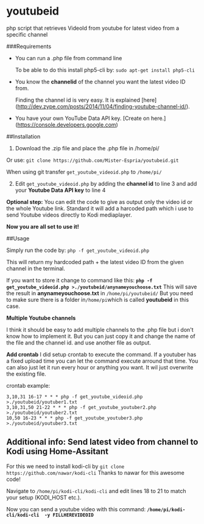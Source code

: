 # youtubeid
php script that retrieves VideoId from youtube for latest video from a specific channel

###Requirements
- You can run a .php file from command line

  To be able to do this install php5-cli by: `sudo apt-get install php5-cli`
- You know the **channelid** of the channel you want the latest video ID from.

  Finding the channel id is very easy. It is explained [here] (http://dev.zype.com/posts/2014/11/04/finding-youtube-channel-id/). 
- You have your own YouTube Data API key. [Create on here.] (https://console.developers.google.com)

##Installation
1. Download the .zip file and place the .php file in /home/pi/

  Or use: `git clone https://github.com/Mister-Espria/youtubeid.git`

  When using git transfer `get_youtube_videoid.php` to `/home/pi/`

2. Edit `get_youtube_videoid.php` by adding the **channel id** to line 3 and add your **Youtube Data API key** to line 4

**Optional step:**  You can edit the code to give as output only the video id or the whole Youtube link. Standard it will add a harcoded path which i use to send Youtube videos directly to Kodi mediaplayer.

**Now you are all set to use it!**

##Usage

Simply run the code by:  `php -f get_youtube_videoid.php`

This will return my hardcoded path + the latest video ID from the given channel in the terminal.

If you want to store it change to command like this:
**`php -f get_youtube_videoid.php >./youtubeid/anynameyouchoose.txt`**
This will save the result in **anynameyouchoose.txt** in `/home/pi/youtubeid/`
But you need to make sure there is a folder in` /home/pi `which is called **youtubeid** in this case.

**Multiple Youtube channels**

I think it should be easy to add multiple channels to the .php file but i don't know how to implement it.
But you can just copy it and change the name of the file and the channel id. and use another file as output.

**Add crontab**
I did setup crontab to execute the command. If a youtuber has a fixed upload time you can let the command execute arround that time. You can also just let it run every hour or anything you want. It wil just overwrite the existing file. 

crontab example:
```
3,10,31 16-17 * * * php -f get_youtube_videoid.php >./youtubeid/youtuber1.txt
3,10,31,50 21-22 * * * php -f get_youtube_youtuber2.php >./youtubeid/youtuber2.txt
10,50 16-23 * * * php -f get_youtube_youtuber3.php >./youtubeid/youtuber3.txt
```


## Additional info: Send latest video from channel to Kodi using Home-Assitant
For this we need to install kodi-cli by `git clone https://github.com/nawar/kodi-cli`
Thanks to nawar for this awesome code!

Navigate to `/home/pi/kodi-cli/kodi-cli` and edit lines 18 to 21 to match your setup (KODI_HOST etc.).

Now you can send a youtube video with this command: **`/home/pi/kodi-cli/kodi-cli  -y FILLHEREVIDEOID`**


